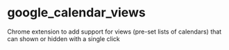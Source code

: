 # google_calendar_views
Chrome extension to add support for views (pre-set lists of calendars) that can shown or hidden with a single click

